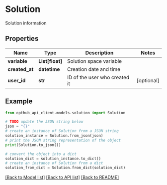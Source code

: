 # Solution

Solution information

## Properties

Name | Type | Description | Notes
------------ | ------------- | ------------- | -------------
**variable** | **List[float]** | Solution space variable | 
**created_at** | **datetime** | Creation date and time | 
**user_id** | **str** | ID of the user who created it | [optional] 

## Example

```python
from opthub_api_client.models.solution import Solution

# TODO update the JSON string below
json = "{}"
# create an instance of Solution from a JSON string
solution_instance = Solution.from_json(json)
# print the JSON string representation of the object
print(Solution.to_json())

# convert the object into a dict
solution_dict = solution_instance.to_dict()
# create an instance of Solution from a dict
solution_from_dict = Solution.from_dict(solution_dict)
```
[[Back to Model list]](../README.md#documentation-for-models) [[Back to API list]](../README.md#documentation-for-api-endpoints) [[Back to README]](../README.md)


